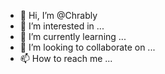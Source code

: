 - 👋 Hi, I’m @Chrably
- 👀 I’m interested in ...
- 🌱 I’m currently learning ...
- 💞️ I’m looking to collaborate on ...
- 📫 How to reach me ...

<!---
Chrably/Chrably is a ✨ special ✨ repository because its `README.md` (this file) appears on your GitHub profile.
You can click the Preview link to take a look at your changes.
--->
